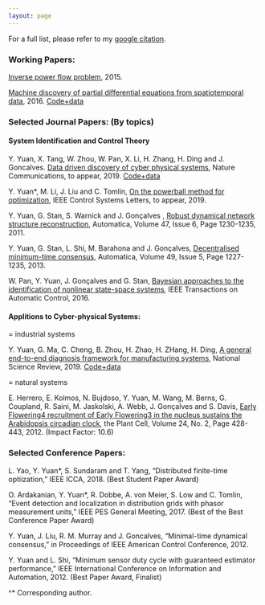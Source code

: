 ```yaml
---
layout: page
---
```


For a full list, please refer to my [google citation](https://scholar.google.co.uk/citations?hl=en&user=Jhj7LZUAAAAJ&view_op=list_works).

<h3>Working Papers: </h3>

[Inverse power flow problem](https://arxiv.org/abs/1610.06631), 2015. 

[Machine discovery of partial differential equations from spatiotemporal data](https://arxiv.org/pdf/1909.06730.pdf), 2016. [Code+data](https://github.com/HAIRLAB/S3d)

<h3>Selected Journal Papers: (By topics)</h3>

<h4>System Identification and Control Theory</h4>

Y. Yuan, X. Tang, W. Zhou, W. Pan, X. Li, H. Zhang, H. Ding and J. Goncalves. [Data driven discovery of cyber physical systems](https://www.nature.com/articles/s41467-019-12490-1), Nature Communications, to appear, 2019. [Code+data](https://github.com/HAIRLAB/CPSid)

Y. Yuan*, M. Li, J. Liu and C. Tomlin, [On the powerball method for optimization](https://arxiv.org/abs/1603.07421),  IEEE Control Systems Letters, to appear, 2019. 

Y. Yuan, G. Stan, S. Warnick and J. Gonçalves , [Robust dynamical network structure reconstruction](http://www.sciencedirect.com/science/article/pii/S0005109811001828), Automatica, Volume 47, Issue 6, Page 1230-1235, 2011.

Y. Yuan, G. Stan, L. Shi, M. Barahona and J. Gonçalves, [Decentralised minimum-time consensus](http://www.sciencedirect.com/science/article/pii/S0005109813000794), Automatica, Volume 49, Issue 5, Page 1227-1235, 2013.

W. Pan, Y. Yuan, J. Gonçalves and G. Stan, [Bayesian approaches to the identification of nonlinear state-space systems](http://arxiv.org/pdf/1408.3549v5.pdf), IEEE Transactions on Automatic Control, 2016.


<h4>Applitions to Cyber-physical Systems:</h4>

= industrial systems

Y. Yuan, G. Ma, C. Cheng, B. Zhou, H. Zhao, H. ZHang, H. Ding, [A general end-to-end diagnosis framework for manufacturing systems](https://academic.oup.com/nsr/advance-article/doi/10.1093/nsr/nwz190/5637084), National Science Review, 2019. [Code+data](https://github.com/HAIRLAB/NSR_krCNN)

= natural systems

E. Herrero, E. Kolmos, N. Bujdoso, Y. Yuan, M. Wang, M. Berns, G. Coupland, R. Saini, M. Jaskolski, A. Webb, J. Gonçalves and S. Davis, [Early Flowering4 recruitment of Early Flowering3 in the nucleus sustains the Arabidopsis circadian clock](http://www.plantcell.org/content/early/2012/02/07/tpc.111.093807.abstract), the Plant Cell, Volume 24, No. 2, Page 428-443, 2012. (Impact Factor: 10.6)


<h3>Selected Conference Papers:</h3>

L. Yao, Y. Yuan*, S. Sundaram and T. Yang, “Distributed finite-time optiization,” IEEE ICCA, 2018. (Best Student Paper Award)

O. Ardakanian, Y. Yuan*, R. Dobbe, A. von Meier, S. Low and C. Tomlin, “Event detection and localization in distribution grids with phasor measurement units,” IEEE PES General Meeting, 2017. (Best of the Best Conference Paper Award)

Y. Yuan, J. Liu, R. M. Murray and J. Goncalves, “Minimal-time dynamical consensus,” in Proceedings of IEEE American Control Conference, 2012.

Y. Yuan and L. Shi, “Minimum sensor duty cycle with guaranteed estimator performance,” IEEE International Conference on Information and Automation, 2012. (Best Paper Award, Finalist)

 ^* Corresponding author.
